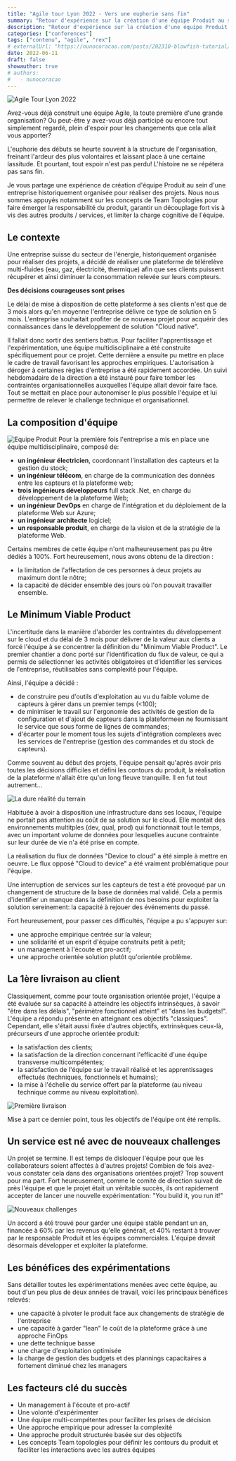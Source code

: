 ```yaml
---
title: "Agile tour Lyon 2022 - Vers une euphorie sans fin"
summary: "Retour d'expérience sur la création d'une équipe Produit au sein d'une entreprise historiquement organisée pour réaliser des projets."
description: "Retour d'expérience sur la création d'une équipe Produit au sein d'une entreprise historiquement organisée pour réaliser des projets."
categories: ["conferences"]
tags: ["contenu", "agile", "rex"]
# externalUrl: "https://nunocoracao.com/posts/202310-blowfish-tutorial/"
date: 2022-06-11
draft: false
showauthor: true
# authors:
#   - nunocoracao
---
```


![Agile Tour Lyon 2022](/img/conference_agile-tour-lyon-2022-800x450.png)

Avez-vous déjà construit une équipe Agile, la toute première d'une grande organisation? Ou peut-être y avez-vous déjà participé ou encore tout simplement regardé, plein d'espoir pour les changements que cela allait vous apporter?

L'euphorie des débuts se heurte souvent à la structure de l'organisation, freinant l'ardeur des plus volontaires et laissant place à une certaine lassitude. Et pourtant, tout espoir n'est pas perdu! L'histoire ne se répétera pas sans fin. 

Je vous partage une expérience de création d'équipe Produit au sein d'une entreprise historiquement organisée pour réaliser des projets. Nous nous sommes appuyés notamment sur les concepts de Team Topologies pour faire émerger la responsabilité du produit, garantir un découplage fort vis à vis des autres produits / services, et limiter la charge cognitive de l'équipe.

## Le contexte

Une entreprise suisse du secteur de l'énergie, historiquement organisée pour réaliser des projets, a décidé de réaliser une plateforme de télérelève multi-fluides (eau, gaz, électricité, thermique) afin que ses clients puissent récupérer et ainsi diminuer la consommation relevée sur leurs compteurs. 

**Des décisions courageuses sont prises**

Le délai de mise à disposition de cette plateforme à ses clients n'est que de 3 mois alors qu'en moyenne l'entreprise délivre ce type de solution en 5 mois. L'entreprise souhaitait profiter de ce nouveau projet pour acquérir des connaissances dans le développement de solution "Cloud native". 

Il fallait donc sortir des sentiers battus. Pour faciliter l'apprentissage et l'expérimentation, une équipe multidisciplinaire a été construite spécifiquement pour ce projet. Cette dernière a ensuite pu mettre en place le cadre de travail favorisant les approches empiriques. L'autorisation à déroger à certaines règles d'entreprise a été rapidement accordée. Un suivi hebdomadaire de la direction a été instauré pour faire tomber les contraintes organisationnelles auxquelles l'équipe allait devoir faire face. Tout se mettait en place pour autonomiser le plus possible l'équipe et lui permettre de relever le challenge technique et organisationnel.

## La composition d'équipe

![Equipe Produit](/img/equipe-800x400.png)
Pour la première fois l'entreprise a mis en place une équipe multidisciplinaire, composé de:
- **un ingénieur électricien**, coordonnant l'installation des capteurs et la gestion du stock;
- **un ingénieur télécom**, en charge de la communication des données entre les capteurs et la plateforme web;
- **trois ingénieurs développeurs** full stack .Net, en charge du développement de la plateforme Web;
- **un ingénieur DevOps** en charge de l'intégration et du déploiement de la plateforme Web sur Azure;
- **un ingénieur architecte** logiciel;
- **un responsable produit**, en charge de la vision et de la stratégie de la plateforme Web.

Certains membres de cette équipe n'ont malheureusement pas pu être dédiés à 100%. Fort heureusement, nous avons obtenu de la direction :
- la limitation de l'affectation de ces personnes à deux projets au maximum dont le nôtre;
- la capacité de décider ensemble des jours où l'on pouvait travailler ensemble.

## Le Minimum Viable Product

L'incertitude dans la manière d'aborder les contraintes du développement sur le cloud et du délai de 3 mois pour délivrer de la valeur aux clients a forcé l'équipe à se concentrer la définition du "Minimum Viable Product". Le premier chantier a donc porté sur l'identification du flux de valeur, ce qui a permis de sélectionner les activités obligatoires et d'identifier les services de l'entreprise, réutilisables sans complexité pour l'équipe.

Ainsi, l'équipe a décidé :
- de construire peu d'outils d'exploitation au vu du faible volume de capteurs à gérer dans un premier temps (<100);
- de minimiser le travail sur l'ergonomie des activités de gestion de la configuration et d'ajout de capteurs dans la plateformeen ne fournissant le service que sous forme de lignes de commandes;
- d'écarter pour le moment tous les sujets d'intégration complexes avec les services de l'entreprise (gestion des commandes et du stock de capteurs).

Comme souvent au début des projets, l'équipe pensait qu'après avoir pris toutes les décisions difficiles et défini les contours du produit, la réalisation de la plateforme n'allait être qu'un long fleuve tranquille. Il en fut tout autrement...

![La dure réalité du terrain](/img/conference_agile-tour-lyon-2022_realisation_mvp-800x400.png)

Habituée à avoir à disposition une infrastructure dans ses locaux, l'équipe ne portait pas attention au coût de sa solution sur le cloud. Elle montait des environnements multitples (dev, qual, prod) qui fonctionnait tout le temps, avec un important volume de données pour lesquelles aucune contrainte sur leur durée de vie n'a été prise en compte.

La réalisation du flux de données "Device to cloud" a été simple à mettre en oeuvre. Le flux opposé "Cloud to device" a été vraiment problématique pour l'équipe.

Une interruption de services sur les capteurs de test a été provoqué par un changement de structure de la base de données mal validé. Cela a permis d'identifier un manque dans la définition de nos besoins pour exploiter la solution sereinement: la capacité à rejouer des événements du passé.

Fort heureusement, pour passer ces difficultés, l'équipe a pu s'appuyer sur:
- une approche empirique centrée sur la valeur;
- une solidarité et un esprit d'équipe construits petit à petit;
- un management à l'écoute et pro-actif;
- une approche orientée solution plutôt qu'orientée problème.

## La 1ère livraison au client

Classiquement, comme pour toute organisation orientée projet, l'équipe a été évaluée sur sa capacité à atteindre les objectifs intrinsèques, à savoir "être dans les délais", "périmètre fonctionnel atteint" et "dans les budgets!". L'équipe a répondu présente en atteignant ces objectifs "classiques". Cependant, elle s'était aussi fixée d'autres objectifs, extrinsèques ceux-là, précurseurs d'une approche orientée produit:
- la satisfaction des clients;
- la satisfaction de la direction concernant l'efficacité d'une équipe transverse multicompétentes;
- la satisfaction de l'équipe sur le travail réalisé et les apprentissages effectués (techniques, fonctionnels et humains);
- la mise à l'échelle du service offert par la plateforme (au niveau technique comme au niveau exploitation).

![Première livraison](/img/conference_agile-tour-lyon-2022_1erelivraison_800x400.png)

Mise à part ce dernier point, tous les objectifs de l'équipe ont été remplis.

## Un service est né avec de nouveaux challenges

Un projet se termine. Il est temps de disloquer l'équipe pour que les collaborateurs soient affectés à d'autres projets! Combien de fois avez-vous constater cela dans des organisations orientées projet? Trop souvent pour ma part. Fort heureusement, comme le comité de direction suivait de près l'équipe et que le projet était un véritable succès, ils ont rapidement accepter de lancer une nouvelle expérimentation: "You build it, you run it!"

![Nouveaux challenges](/img/conference_agile-tour-lyon-2022_nouveaux-challenges_800x400.png)

Un accord a été trouvé pour garder une équipe stable pendant un an, financée à 60% par les revenus qu'elle générait, et 40% restant à trouver par le responsable Produit et les équipes commerciales. 
L'équipe devait désormais développer et exploiter la plateforme. 

## Les bénéfices des expérimentations

Sans détailler toutes les expérimentations menées avec cette équipe, au bout d'un peu plus de deux années de travail, voici les principaux bénéfices relevés:
- une capacité à pivoter le produit face aux changements de stratégie de l'entreprise
- une capacité à garder "lean" le coût de la plateforme grâce à une approche FinOps
- une dette technique basse 
- une charge d'exploitation optimisée
- la charge de gestion des budgets et des plannings capacitaires a fortement diminué chez les managers

## Les facteurs clé du succès

- Un management à l'écoute et pro-actif
- Une volonté d'expérimenter
- Une équipe multi-compétentes pour faciliter les prises de décision
- Une approche empirique pour adresser la complexité
- Une approche produit structurée basée sur des objectifs
- Les concepts Team topologies pour définir les contours du produit et faciliter les interactions avec les autres équipes


